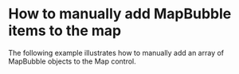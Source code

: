 # How to manually add MapBubble items to the map


The following example illustrates how to manually add an array of MapBubble objects to the Map control.

<br/>


